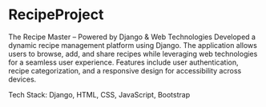 # RecipeProject
The Recipe Master – Powered by Django & Web Technologies
Developed a dynamic recipe management platform using Django. The application allows users to browse, add, and share recipes while leveraging web technologies for a seamless user experience. Features include user authentication, recipe categorization, and a responsive design for accessibility across devices.

Tech Stack: Django, HTML, CSS, JavaScript, Bootstrap
